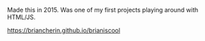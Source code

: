 Made this in 2015. Was one of my first projects playing around with HTML/JS.

https://briancherin.github.io/brianiscool

